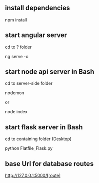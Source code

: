 ## install dependencies
npm install

## start angular server
cd to ? folder

ng serve -o

## start node api server in Bash
cd to server-side folder

nodemon

or

node index

## start flask server in Bash

cd to containing folder (Desktop)

python Flatfile_Flask.py

## base Url for database routes

http://127.0.0.1:5000/[route]
